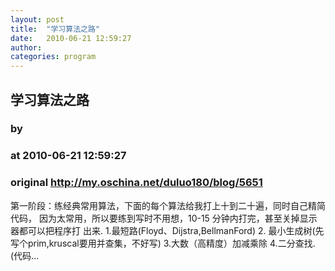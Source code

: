 ```yaml
---
layout: post
title:  "学习算法之路"
date:   2010-06-21 12:59:27
author: 
categories: program
---
```


## 学习算法之路
### by 
### at 2010-06-21 12:59:27
### original <http://my.oschina.net/duluo180/blog/5651>

第一阶段：练经典常用算法，下面的每个算法给我打上十到二十遍，同时自己精简代码，
因为太常用，所以要练到写时不用想，10-15 分钟内打完，甚至关掉显示器都可以把程序打
出来.
1.最短路(Floyd、Dijstra,BellmanFord)
2. 最小生成树(先写个prim,kruscal要用并查集，不好写)
3.大数（高精度）加减乘除
4.二分查找.  (代码...